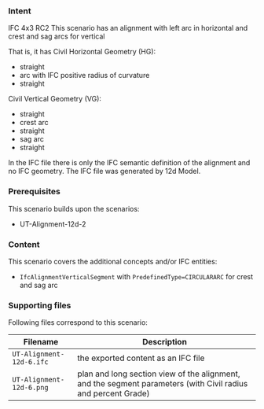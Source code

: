 
### Intent

IFC 4x3 RC2
This scenario has an alignment with left arc in horizontal and crest and sag arcs for vertical

That is, it has 
Civil Horizontal Geometry (HG):

- straight
- arc with IFC positive radius of curvature
- straight

Civil Vertical Geometry (VG):

- straight
- crest arc
- straight
- sag arc
- straight

In the IFC file there is only the IFC semantic definition of the alignment and no IFC geometry.
The IFC file was generated by 12d Model. 

### Prerequisites

This scenario builds upon the scenarios:

- UT-Alignment-12d-2

### Content

This scenario covers the additional concepts and/or IFC entities:

- `IfcAlignmentVerticalSegment` with `PredefinedType=CIRCULARARC` for crest and sag arc

### Supporting files

Following files correspond to this scenario:

| Filename                           | Description                                                                                            |
|------------------------------------|--------------------------------------------------------------------------------------------------------|
| `UT-Alignment-12d-6.ifc`           | the exported content as an IFC file                                                                    |
| `UT-Alignment-12d-6.png`           | plan and long section view of the alignment, and the segment parameters (with Civil radius and percent Grade) |


